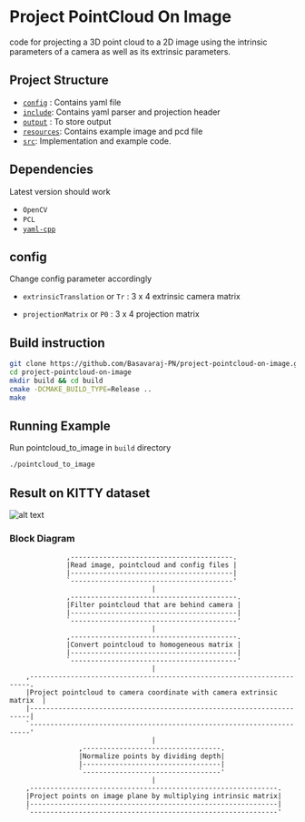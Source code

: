 # Project PointCloud On Image

code for projecting a 3D point cloud to a 2D image using the intrinsic parameters of a camera as well as its extrinsic parameters.

## Project Structure

* [`config`](./config/) : Contains yaml file
* [`include`](./include/): Contains yaml parser and projection header
* [`output`](./output/) : To store output
* [`resources`](./resources/): Contains example image and pcd file
* [`src`](./src): Implementation and example code.

## Dependencies

Latest version should work

* `OpenCV`
* `PCL`
* [`yaml-cpp`](https://github.com/jbeder/yaml-cpp)

## config

Change config parameter accordingly

* `extrinsicTranslation` or `Tr` : 3 x 4 extrinsic camera matrix

* `projectionMatrix` or `P0` : 3 x 4 projection matrix

## Build instruction

```bash
git clone https://github.com/Basavaraj-PN/project-pointcloud-on-image.git
cd project-pointcloud-on-image
mkdir build && cd build
cmake -DCMAKE_BUILD_TYPE=Release ..
make
```

## Running Example

Run pointcloud_to_image in `build` directory

```bash
./pointcloud_to_image
```

## Result on KITTY dataset

![alt text](https://github.com/Basavaraj-PN/project-pointcloud-on-image/blob/main/output/000000.png)

### Block Diagram

```plaintext
              ,----------------------------------------.               
              |Read image, pointcloud and config files |               
              |----------------------------------------|               
              `----------------------------------------'                                                  
                                   |                                   
              ,-----------------------------------------.              
              |Filter pointcloud that are behind camera |              
              |-----------------------------------------|              
              `-----------------------------------------'              
                                   |                                   
              ,-----------------------------------------.              
              |Convert pointcloud to homogeneous matrix |              
              |-----------------------------------------|              
              `-----------------------------------------'                            
                                   |                                   
    ,----------------------------------------------------------------------.              
    |Project pointcloud to camera coordinate with camera extrinsic matrix  |              
    |----------------------------------------------------------------------|              
    `----------------------------------------------------------------------'              
                                   |                                                              
                 ,----------------------------------.                  
                 |Normalize points by dividing depth|                  
                 |----------------------------------|                  
                 `----------------------------------'                  
                                   |                                   
    ,-------------------------------------------------------------.    
    |Project points on image plane by multiplying intrinsic matrix|    
    |-------------------------------------------------------------|    
    `-------------------------------------------------------------'    
```
